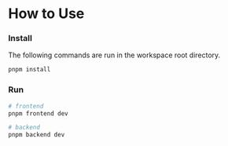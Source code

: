 # How to Use
### Install
The following commands are run in the workspace root directory.
```bash
pnpm install
```

### Run
```bash
# frontend
pnpm frontend dev
```
```bash
# backend
pnpm backend dev
```
